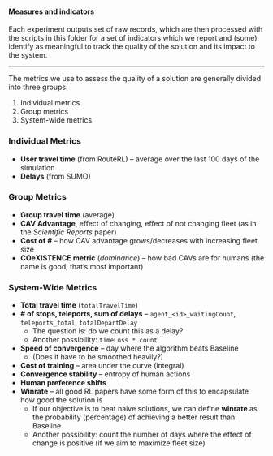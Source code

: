 #### Measures and indicators  

Each experiment outputs set of raw records, which are then processed with the scripts in this folder for a set of indicators which we report and (some) identify as meaningful to track the quality of the solution and its impact to the system.

---

The metrics we use to assess the quality of a solution are generally divided into three groups:

1. Individual metrics  
2. Group metrics  
3. System-wide metrics  

### Individual Metrics

- **User travel time** (from RouteRL) – average over the last 100 days of the simulation  
- **Delays** (from SUMO)  

### Group Metrics

- **Group travel time** (average)  
- **CAV Advantage**, effect of changing, effect of not changing fleet (as in the *Scientific Reports* paper)  
- **Cost of #** – how CAV advantage grows/decreases with increasing fleet size  
- **COeXISTENCE metric** (*dominance*) – how bad CAVs are for humans (the name is good, that’s most important)  

### System-Wide Metrics

- **Total travel time** (`totalTravelTime`)  
- **# of stops, teleports, sum of delays** – `agent_<id>_waitingCount`, `teleports_total`, `totalDepartDelay`  
  - The question is: do we count this as a delay?  
  - Another possibility: `timeLoss * count`  
- **Speed of convergence** – day where the algorithm beats Baseline  
  - (Does it have to be smoothed heavily?)  
- **Cost of training** – area under the curve (integral)  
- **Convergence stability** – entropy of human actions  
- **Human preference shifts**  
- **Winrate** – all good RL papers have some form of this to encapsulate how good the solution is  
  - If our objective is to beat naive solutions, we can define **winrate** as the probability (percentage) of achieving a better result than Baseline  
  - Another possibility: count the number of days where the effect of change is positive (if we aim to maximize fleet size)  
